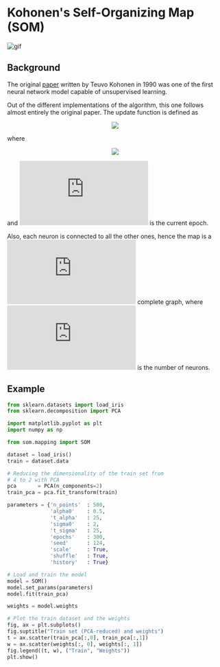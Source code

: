 # Kohonen's Self-Organizing Map (SOM)

![gif](https://github.com/nicomignoni/SOM/blob/master/animation/animation.gif)

## Background

The original [paper](https://sci2s.ugr.es/keel/pdf/algorithm/articulo/1990-Kohonen-PIEEE.pdf) written by Teuvo Kohonen in 1990 was one of the first neural network model capable of unsupervised learning.

Out of the different implementations of the algorithm, this one follows almost entirely the original paper. The update function is defined as


<div align="center"><img src="https://latex.codecogs.com/gif.latex?w_%7Bij%7D%28t%29%20%3D%20w_%7Bij%7D%28t%29%20&plus;%20%5Calpha%28t%29%20%5Ccdot%20h%28t%29%20%5Ccdot%20%7C%7Cx_%7Bci%7D%20-%20w_%7Bij%7D%28t%29%7C%7C"></div>

where

<div align="center"><img src=https://latex.codecogs.com/gif.latex?%5Cinline%20%5Cbegin%7Balign*%7D%20%5Cdisplaystyle%20%5Calpha%28t%29%20%3D%20%5Calpha_0%20%5Ccdot%20%5Ctext%7Bexp%7D%5Cleft%28%20-%5Cfrac%7Bt%7D%7B%5Ctau_%7B%5Calpha%7D%7D%20%5Cright%29%2C%20%5C%20h%28t%29%20%3D%20%5Ctext%7Bexp%7D%5Cleft%28-%5Cfrac%7B%7C%7Cw_%7Bc%7D%20-%20w_%7Bi%7D%7C%7C%5E2%7D%7B2%5Csigma%28t%29%5E2%7D%20%5Cright%29%2C%20%5C%20%5Csigma%28t%29%20%3D%20%5Csigma_0%20%5Ccdot%5Ctext%7Bexp%7D%20%5Cleft%28%20-%5Cfrac%7Bt%7D%7B%5Ctau_%7B%5Csigma%7D%7D%20%5Cright%29%20%5Cend%7Balign*%7D></div>

and ![equation](https://latex.codecogs.com/gif.latex?%5Cinline%20t) is the current epoch.

Also, each neuron is connected to all the other ones, hence the map is a ![equation](https://latex.codecogs.com/gif.latex?K_p) complete graph, where ![equation](https://latex.codecogs.com/gif.latex?p) is the number of neurons. 

## Example

```python
from sklearn.datasets import load_iris
from sklearn.decomposition import PCA

import matplotlib.pyplot as plt
import numpy as np

from som.mapping import SOM

dataset = load_iris()
train = dataset.data

# Reducing the dimensionality of the train set from
# 4 to 2 with PCA
pca       = PCA(n_components=2)
train_pca = pca.fit_transform(train)

parameters = {'n_points'  : 500,
              'alpha0'    : 0.5,
              't_alpha'   : 25,
              'sigma0'    : 2,
              't_sigma'   : 25,
              'epochs'    : 300,
              'seed'      : 124,
              'scale'     : True,
              'shuffle'   : True,
              'history'   : True}

# Load and train the model
model = SOM()
model.set_params(parameters)
model.fit(train_pca)

weights = model.weights

# Plot the train dataset and the weights
fig, ax = plt.subplots()
fig.suptitle("Train set (PCA-reduced) and weights")
t = ax.scatter(train_pca[:,0], train_pca[:,1])
w = ax.scatter(weights[:, 0], weights[:, 1])
fig.legend((t, w), ("Train", "Weights"))
plt.show()
```
